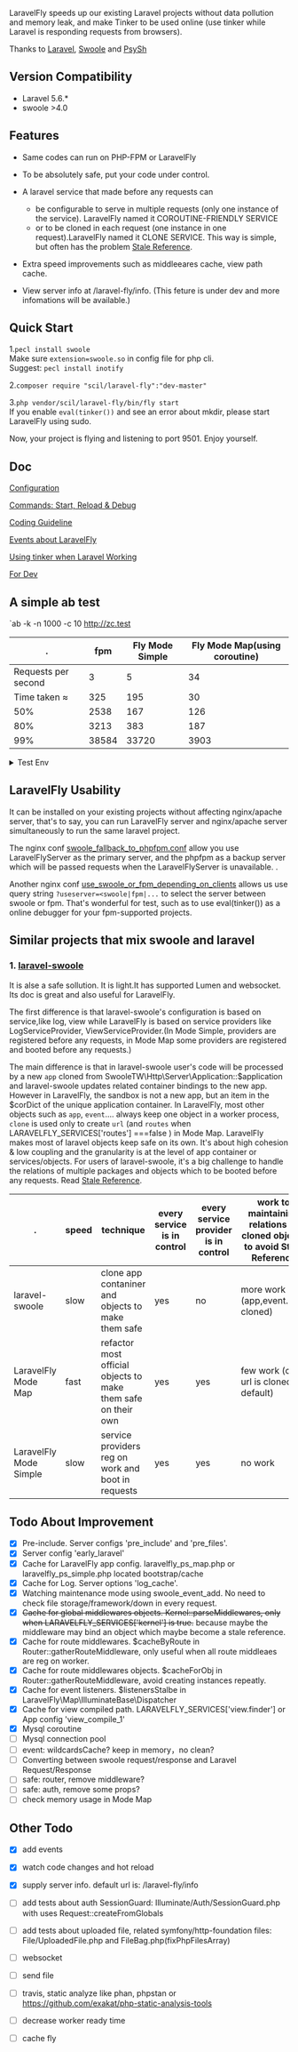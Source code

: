 LaravelFly speeds up our existing Laravel projects without data pollution and memory leak, and make Tinker to be used online (use tinker while Laravel is responding requests from browsers).

Thanks to [Laravel](http://laravel.com/), [Swoole](https://github.com/swoole/swoole-src) and [PsySh](https://github.com/bobthecow/psysh)

## Version Compatibility

- Laravel 5.6.*
- swoole >4.0

## Features

- Same codes can run on PHP-FPM or LaravelFly

- To be absolutely safe, put your code under control.

- A laravel service that made before any requests can 
  - be configurable to serve in multiple requests (only one instance of the service). LaravelFly named it COROUTINE-FRIENDLY SERVICE 
  - or to be cloned in each request (one instance in one request).LaravelFly named it CLONE SERVICE. This way is simple, but often has the problem [Stale Reference](https://github.com/scil/LaravelFly/wiki/clone-and-Stale-Reference).
  
- Extra speed improvements such as middleeares cache, view path cache.

- View server info at /laravel-fly/info. (This feture is under dev and more infomations will be available.)

## Quick Start

1.`pecl install swoole`   
Make sure `extension=swoole.so` in config file for php cli.   
Suggest: `pecl install inotify`   

2.`composer require "scil/laravel-fly":"dev-master"`

3.`php vendor/scil/laravel-fly/bin/fly start`   
If you enable `eval(tinker())` and see an error about mkdir, please start LaravelFly using sudo.

Now, your project is flying and listening to port 9501. Enjoy yourself.

## Doc

[Configuration](https://github.com/scil/LaravelFly/wiki/Configuration)

[Commands: Start, Reload & Debug](https://github.com/scil/LaravelFly/wiki/Commands)

[Coding Guideline](https://github.com/scil/LaravelFly/wiki/Coding-Requirement)

[Events about LaravelFly](doc/events.md)

[Using tinker when Laravel Working](doc/tinker.md)

[For Dev](doc/dev.md)

## A simple ab test 

 `ab -k -n 1000 -c 10 http://zc.test

.   | fpm |  Fly Mode Simple | Fly Mode Map(using coroutine)
------------ | ------------ | ------------- | ------------- 
Requests per second   | 3 |  5  | 34
Time taken ≈ | 325 | 195  | 30
  50%  | 2538|   167  | 126
  80%  |   3213|  383   | 187
  99%   | 38584| 33720  | 3903

<details>
<summary>Test Env</summary>
<div>


* A visit to http://zc.test relates to 5 Models and 5 db query.
* env:   
  - ubuntu 16.04 on virtualbox ( 2 CPU: i5-2450M 2.50GHz ; Memory: 1G  )  
  - php7.1 + opcache + 5 workers for both fpm and laravelfly ( phpfpm : pm=static  pm.max_children=5)
  - 'max_conn' => 1024
* Test date : 2018/02

</div>
</details>

## LaravelFly Usability 

It can be installed on your existing projects without affecting nginx/apache server, that's to say, you can run LaravelFly server and nginx/apache server simultaneously to run the same laravel project.

The nginx conf [swoole_fallback_to_phpfpm.conf](config/swoole_fallback_to_phpfpm.conf) allow you use LaravelFlyServer as the primary server, and the phpfpm as a backup server which will be passed requests when the LaravelFlyServer is unavailable. .

Another nginx conf [use_swoole_or_fpm_depending_on_clients](config/use_swoole_or_fpm_depending_on_clients.conf) allows us use query string `?useserver=<swoole|fpm|...` to select the server between swoole or fpm. That's wonderful for test, such as to use eval(tinker()) as a online debugger for your fpm-supported projects.

## Similar projects that mix swoole and laravel

### 1. [laravel-swoole](https://github.com/swooletw/laravel-swoole) 

It is alse a safe sollution. It is light.It has supported Lumen and websocket. Its doc is great and also useful for LaravelFly.   

The first difference is that laravel-swoole's configuration is based on service,like log, view while LaravelFly is based on service providers like LogServiceProvider, ViewServiceProvider.(In Mode Simple, providers are registered before any requests, in Mode Map some providers are registered and booted before any requests.) 

The main difference is that in laravel-swoole user's code will be processed by a new `app` cloned from SwooleTW\Http\Server\Application::$application and laravel-swoole updates related container bindings to the new app. However in LaravelFly, the sandbox is not a new app, but an item in the $corDict of the unique application container. In LaravelFly, most other objects such as `app`, `event`.... always keep one object in a worker process, `clone` is used only to create `url` (and `routes` when LARAVELFLY_SERVICES['routes'] ===false ) in Mode Map. LaravelFly makes most of laravel objects keep safe on its own. It's about high cohesion & low coupling and the granularity is at the level of app container or services/objects. For users of laravel-swoole, it's a big challenge to handle the relations of multiple packages and objects which to be booted before any requests. Read [Stale Reference](https://github.com/scil/LaravelFly/wiki/clone-and-Stale-Reference). 

 .  | speed |technique | every service is in control |  every service provider is in control | work to maintaining relations of cloned objects to avoid Stale Reference 
------------ |------------ | ------------ | ------------- | ------------- | ------------- 
laravel-swoole  | slow | clone app contaniner and objects to make them safe |  yes | no | more work (app,event...are cloned)
LaravelFly Mode Map | fast | refactor most official objects to make them safe on their own |  yes  | yes  | few work (only url is cloned by default)
LaravelFly Mode Simple | slow | service providers reg on work and boot in requests | yes | yes | no work 


## Todo About Improvement

- [x] Pre-include. Server configs 'pre_include' and 'pre_files'.
- [x] Server config 'early_laravel'
- [x] Cache for LaravelFly app config. laravelfly_ps_map.php or laravelfly_ps_simple.php located bootstrap/cache
- [x] Cache for Log. Server options 'log_cache'.
- [x] Watching maintenance mode using swoole_event_add. No need to check file storage/framework/down in every request.
- [x] ~~Cache for global middlewares objects. Kernel::parseMiddlewares, only when LARAVELFLY_SERVICES['kernel'] is true.~~ because maybe the middleware may bind an object which maybe become a stale reference.
- [x] Cache for route middlewares. $cacheByRoute in Router::gatherRouteMiddleware, only useful when all route middleaes are reg on worker.
- [x] Cache for route middlewares objects. $cacheForObj in Router::gatherRouteMiddleware, avoid creating instances repeatly.
- [x] Cache for event listeners. $listenersStalbe in LaravelFly\Map\IlluminateBase\Dispatcher
- [x] Cache for view compiled path. LARAVELFLY_SERVICES['view.finder'] or  App config 'view_compile_1'
- [x] Mysql coroutine
- [ ] Mysql connection pool
- [ ] event: wildcardsCache? keep in memory，no clean?
- [ ] Converting between swoole request/response and Laravel Request/Response
- [ ] safe: router, remove middleware?
- [ ] safe: auth, remove some props?
- [ ] check memory usage in Mode Map

## Other Todo

- [x] add events
- [x] watch code changes and hot reload
- [x] supply server info. default url is: /laravel-fly/info
- [ ] add tests about auth SessionGuard: Illuminate/Auth/SessionGuard.php with uses Request::createFromGlobals
- [ ] add tests about uploaded file, related symfony/http-foundation files: File/UploadedFile.php  and FileBag.php(fixPhpFilesArray)
- [ ] websocket
- [ ] send file
- [ ] travis, static analyze like phan, phpstan or https://github.com/exakat/php-static-analysis-tools
- [ ] decrease worker ready time
- [ ] cache fly

